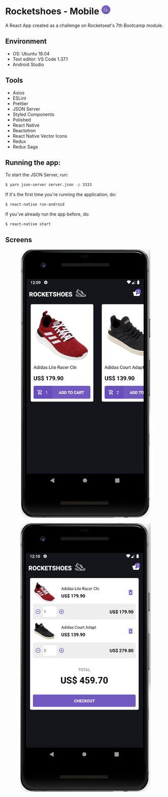 # Rocketshoes - Mobile <img src="android/app/src/main/res/mipmap-mdpi/ic_launcher_round.png" height="30px"/>
A React App created as a challenge on Rocketseat's 7th Bootcamp module.

## Environment
- OS: Ubuntu 18.04
- Text editor: VS Code 1.37.1
- Android Studio

## Tools
- Axios
- ESLint
- Prettier
- JSON Server
- Styled Components
- Polished
- React Native
- Reactotron
- React Native Vector Icons
- Redux
- Redux Saga

## Running the app:
To start the JSON Server, run:
```bash
$ yarn json-server server.json -p 3333
```

If it's the first time you're running the application, do:
```bash
$ react-native run-android
```

If you've already run the app before, do:
```bash
$ react-native start
```

## Screens
<p align="center">
    <img src="examples/Main.png"/>
</p>

<p align="center">
    <img src="examples/Cart.png"/>
</p>